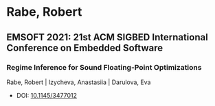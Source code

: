 # Rabe, Robert

## EMSOFT 2021: 21st ACM SIGBED International Conference on Embedded Software

### Regime Inference for Sound Floating-Point Optimizations
Rabe, Robert | Izycheva, Anastasiia | Darulova, Eva
* DOI: [10.1145/3477012](https://doi.org/10.1145/3477012)

